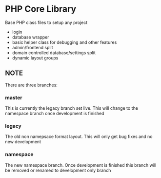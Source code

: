 # PHP Core Library

Base PHP class files to setup any project
  * login
  * database wrapper
  * basic helper class for debugging and other features
  * admin/frontend split
  * domain controlled database/settings split
  * dynamic layout groups

## NOTE

There are three branches:

### master

This is currently the legacy branch set live. This will change to the namespace branch once development is finished

### legacy

The old non namepsace format layout. This will only get bug fixes and no new development

### namespace

The new namespace branch. Once development is finished this branch will be removed or renamed to development only branch
